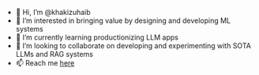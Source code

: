 - 👋 Hi, I’m @khakizuhaib
- 👀 I’m interested in bringing value by designing and developing ML systems
- 🌱 I’m currently learning productionizing LLM apps
- 💞️ I’m looking to collaborate on developing and experimenting with SOTA LLMs and RAG systems
- 📫 Reach me [here](mailto:khakizuhaib01@gmail.com)

<!---
khakizuhaib/khakizuhaib is a ✨ special ✨ repository because its `README.md` (this file) appears on your GitHub profile.
You can click the Preview link to take a look at your changes.
--->
